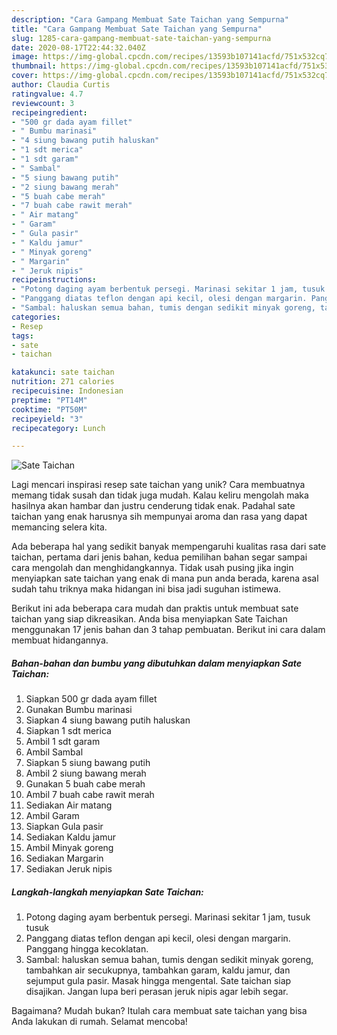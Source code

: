 ```yaml
---
description: "Cara Gampang Membuat Sate Taichan yang Sempurna"
title: "Cara Gampang Membuat Sate Taichan yang Sempurna"
slug: 1285-cara-gampang-membuat-sate-taichan-yang-sempurna
date: 2020-08-17T22:44:32.040Z
image: https://img-global.cpcdn.com/recipes/13593b107141acfd/751x532cq70/sate-taichan-foto-resep-utama.jpg
thumbnail: https://img-global.cpcdn.com/recipes/13593b107141acfd/751x532cq70/sate-taichan-foto-resep-utama.jpg
cover: https://img-global.cpcdn.com/recipes/13593b107141acfd/751x532cq70/sate-taichan-foto-resep-utama.jpg
author: Claudia Curtis
ratingvalue: 4.7
reviewcount: 3
recipeingredient:
- "500 gr dada ayam fillet"
- " Bumbu marinasi"
- "4 siung bawang putih haluskan"
- "1 sdt merica"
- "1 sdt garam"
- " Sambal"
- "5 siung bawang putih"
- "2 siung bawang merah"
- "5 buah cabe merah"
- "7 buah cabe rawit merah"
- " Air matang"
- " Garam"
- " Gula pasir"
- " Kaldu jamur"
- " Minyak goreng"
- " Margarin"
- " Jeruk nipis"
recipeinstructions:
- "Potong daging ayam berbentuk persegi. Marinasi sekitar 1 jam, tusuk tusuk"
- "Panggang diatas teflon dengan api kecil, olesi dengan margarin. Panggang hingga kecoklatan."
- "Sambal: haluskan semua bahan, tumis dengan sedikit minyak goreng, tambahkan air secukupnya, tambahkan garam, kaldu jamur, dan sejumput gula pasir. Masak hingga mengental. Sate taichan siap disajikan. Jangan lupa beri perasan jeruk nipis agar lebih segar."
categories:
- Resep
tags:
- sate
- taichan

katakunci: sate taichan 
nutrition: 271 calories
recipecuisine: Indonesian
preptime: "PT14M"
cooktime: "PT50M"
recipeyield: "3"
recipecategory: Lunch

---
```



![Sate Taichan](https://img-global.cpcdn.com/recipes/13593b107141acfd/751x532cq70/sate-taichan-foto-resep-utama.jpg)

Lagi mencari inspirasi resep sate taichan yang unik? Cara membuatnya memang tidak susah dan tidak juga mudah. Kalau keliru mengolah maka hasilnya akan hambar dan justru cenderung tidak enak. Padahal sate taichan yang enak harusnya sih mempunyai aroma dan rasa yang dapat memancing selera kita.



Ada beberapa hal yang sedikit banyak mempengaruhi kualitas rasa dari sate taichan, pertama dari jenis bahan, kedua pemilihan bahan segar sampai cara mengolah dan menghidangkannya. Tidak usah pusing jika ingin menyiapkan sate taichan yang enak di mana pun anda berada, karena asal sudah tahu triknya maka hidangan ini bisa jadi suguhan istimewa.


Berikut ini ada beberapa cara mudah dan praktis untuk membuat sate taichan yang siap dikreasikan. Anda bisa menyiapkan Sate Taichan menggunakan 17 jenis bahan dan 3 tahap pembuatan. Berikut ini cara dalam membuat hidangannya.

<!--inarticleads1-->

##### Bahan-bahan dan bumbu yang dibutuhkan dalam menyiapkan Sate Taichan:

1. Siapkan 500 gr dada ayam fillet
1. Gunakan  Bumbu marinasi
1. Siapkan 4 siung bawang putih haluskan
1. Siapkan 1 sdt merica
1. Ambil 1 sdt garam
1. Ambil  Sambal
1. Siapkan 5 siung bawang putih
1. Ambil 2 siung bawang merah
1. Gunakan 5 buah cabe merah
1. Ambil 7 buah cabe rawit merah
1. Sediakan  Air matang
1. Ambil  Garam
1. Siapkan  Gula pasir
1. Sediakan  Kaldu jamur
1. Ambil  Minyak goreng
1. Sediakan  Margarin
1. Sediakan  Jeruk nipis




<!--inarticleads2-->

##### Langkah-langkah menyiapkan Sate Taichan:

1. Potong daging ayam berbentuk persegi. Marinasi sekitar 1 jam, tusuk tusuk
1. Panggang diatas teflon dengan api kecil, olesi dengan margarin. Panggang hingga kecoklatan.
1. Sambal: haluskan semua bahan, tumis dengan sedikit minyak goreng, tambahkan air secukupnya, tambahkan garam, kaldu jamur, dan sejumput gula pasir. Masak hingga mengental. Sate taichan siap disajikan. Jangan lupa beri perasan jeruk nipis agar lebih segar.




Bagaimana? Mudah bukan? Itulah cara membuat sate taichan yang bisa Anda lakukan di rumah. Selamat mencoba!
